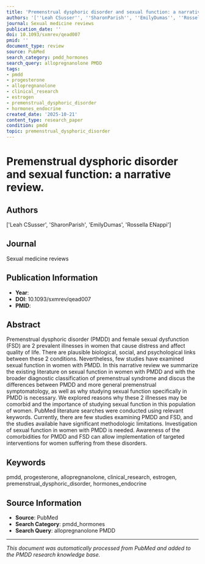```yaml
---
title: 'Premenstrual dysphoric disorder and sexual function: a narrative review.'
authors: '[''Leah CSusser'', ''SharonParish'', ''EmilyDumas'', ''Rossella ENappi'']'
journal: Sexual medicine reviews
publication_date: ''
doi: 10.1093/sxmrev/qead007
pmid: ''
document_type: review
source: PubMed
search_category: pmdd_hormones
search_query: allopregnanolone PMDD
tags:
- pmdd
- progesterone
- allopregnanolone
- clinical_research
- estrogen
- premenstrual_dysphoric_disorder
- hormones_endocrine
created_date: '2025-10-21'
content_type: research_paper
condition: pmdd
topic: premenstrual_dysphoric_disorder
---
```


# Premenstrual dysphoric disorder and sexual function: a narrative review.

## Authors
['Leah CSusser', 'SharonParish', 'EmilyDumas', 'Rossella ENappi']

## Journal
Sexual medicine reviews

## Publication Information
- **Year**: 
- **DOI**: 10.1093/sxmrev/qead007
- **PMID**: 

## Abstract
Premenstrual dysphoric disorder (PMDD) and female sexual dysfunction (FSD) are 2 prevalent illnesses in women that cause distress and affect quality of life. There are plausible biological, social, and psychological links between these 2 conditions. Nevertheless, few studies have examined sexual function in women with PMDD. In this narrative review we summarize the existing literature on sexual function in women with PMDD and with the broader diagnostic classification of premenstrual syndrome and discus the differences between PMDD and more general premenstrual symptomatology, as well as why studying sexual function specifically in PMDD is necessary. We explored reasons why these 2 illnesses may be comorbid and the importance of studying sexual function in this population of women. PubMed literature searches were conducted using relevant keywords. Currently, there are few studies examining PMDD and FSD, and the studies available have significant methodologic limitations. Investigation of sexual function in women with PMDD is needed. Awareness of the comorbidities for PMDD and FSD can allow implementation of targeted interventions for women suffering from these disorders.

## Keywords
pmdd, progesterone, allopregnanolone, clinical_research, estrogen, premenstrual_dysphoric_disorder, hormones_endocrine

## Source Information
- **Source**: PubMed
- **Search Category**: pmdd_hormones
- **Search Query**: allopregnanolone PMDD

---
*This document was automatically processed from PubMed and added to the PMDD research knowledge base.*
